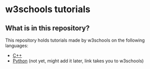 # w3schools tutorials

## What is in this repository?

This repository holds tutorials made by w3schools on the following languages:

- [C++](C++/README.md)
- [Python](https://www.w3schools.com/python/) (not yet, might add it later, link takes you to w3schools)
